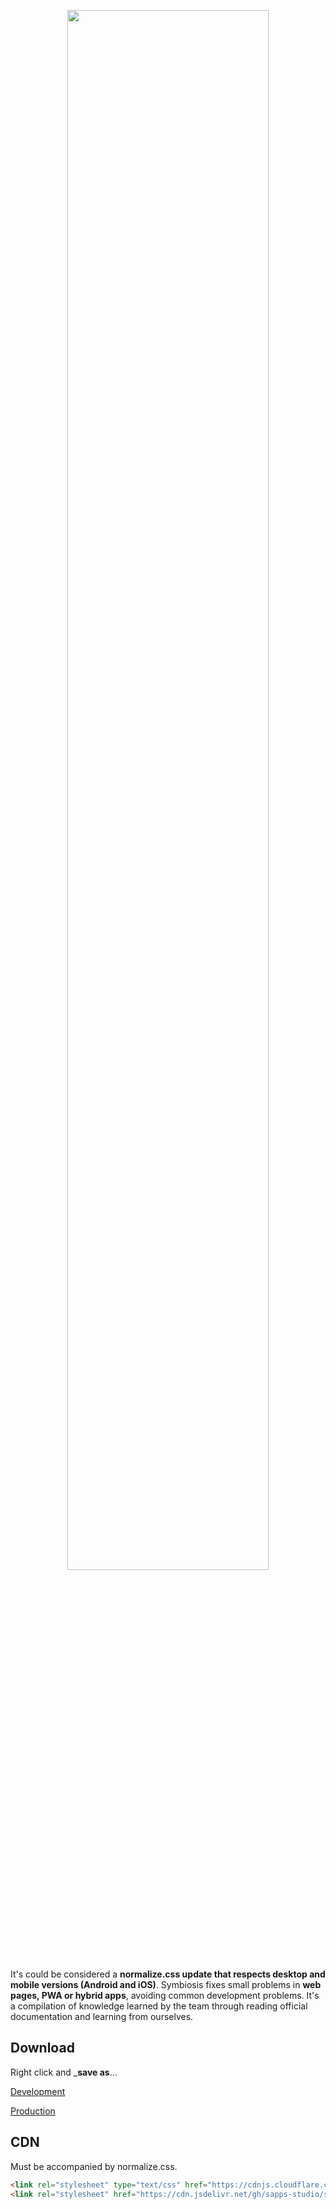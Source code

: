<p align="center">
<img src="logo.png" width="80%">
</p>

It's could be considered a **normalize.css update that respects desktop and mobile versions (Android and iOS)**. Symbiosis fixes small problems in **web pages, PWA or hybrid apps**, avoiding common development problems.
It's a compilation of knowledge learned by the team through reading official documentation and learning from ourselves.

## Download

Right click and ___save as__...

[Development](https://raw.githubusercontent.com/sapps-studio/symbiosis-css/v1.6/symbiosis.css)

[Production](https://cdn.jsdelivr.net/gh/sapps-studio/symbiosis-css/symbiosis.min.css)

## CDN

Must be accompanied by normalize.css.

``` html
<link rel="stylesheet" type="text/css" href="https://cdnjs.cloudflare.com/ajax/libs/normalize/8.0.1/normalize.min.css">
<link rel="stylesheet" href="https://cdn.jsdelivr.net/gh/sapps-studio/symbiosis-css/symbiosis.min.css">
```
